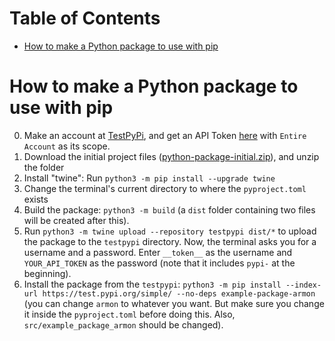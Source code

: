 # Table of Contents
- [How to make a Python package to use with pip](#how-to-make-a-python-package-to-use-with-pip)


# How to make a Python package to use with pip

0. Make an account at [TestPyPi](https://test.pypi.org/), and get an API Token [here](https://test.pypi.org/manage/account/token/) with `Entire Account` as its scope.
1. Download the initial project files ([python-package-initial.zip](https://github.com/arm-on/useful-things-to-know/blob/main/pip-package-initial.zip)), and unzip the folder
2. Install "twine": Run `python3 -m pip install --upgrade twine`
3. Change the terminal's current directory to where the `pyproject.toml` exists
4. Build the package: `python3 -m build` (a `dist` folder containing two files will be created after this).
5. Run `python3 -m twine upload --repository testpypi dist/*` to upload the package to the `testpypi` directory. Now, the terminal asks you for a username and a password. Enter `__token__` as the username and `YOUR_API_TOKEN` as the password (note that it includes `pypi-` at the beginning).
6. Install the package from the `testpypi`: `python3 -m pip install --index-url https://test.pypi.org/simple/ --no-deps example-package-armon` (you can change `armon` to whatever you want. But make sure you change it inside the `pyproject.toml` before doing this. Also, `src/example_package_armon` should be changed). 



